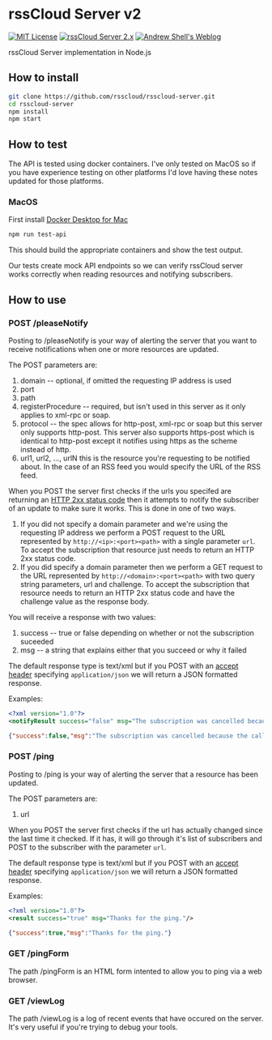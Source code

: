 # rssCloud Server v2

[![MIT License](https://img.shields.io/badge/license-MIT-brightgreen.svg)](https://github.com/rsscloud/rsscloud-server/blob/2.x/LICENSE.md)
[![rssCloud Server 2.x](https://circleci.com/gh/rsscloud/rsscloud-server/tree/2.x.svg?style=shield)](https://circleci.com/gh/rsscloud/rsscloud-server/tree/2.x)
[![Andrew Shell's Weblog](https://img.shields.io/badge/weblog-rssCloud-brightgreen)](https://blog.andrewshell.org/search/?keywords=rsscloud)

rssCloud Server implementation in Node.js

## How to install

```bash
git clone https://github.com/rsscloud/rsscloud-server.git
cd rsscloud-server
npm install
npm start
```

## How to test

The API is tested using docker containers. I've only tested on MacOS so if you have experience testing on other platforms I'd love having these notes updated for those platforms.

### MacOS

First install [Docker Desktop for Mac](https://hub.docker.com/editions/community/docker-ce-desktop-mac)

```bash
npm run test-api
```

This should build the appropriate containers and show the test output.

Our tests create mock API endpoints so we can verify rssCloud server works correctly when reading resources and notifying subscribers.

## How to use

### POST /pleaseNotify

Posting to /pleaseNotify is your way of alerting the server that you want to receive notifications when one or more resources are updated.

The POST parameters are:

1. domain -- optional, if omitted the requesting IP address is used
2. port
3. path
4. registerProcedure -- required, but isn't used in this server as it only applies to xml-rpc or soap.
5. protocol -- the spec allows for http-post, xml-rpc or soap but this server only supports http-post. This server also supports https-post which is identical to http-post except it notifies using https as the scheme instead of http.
6. url1, url2, ..., urlN this is the resource you're requesting to be notified about.  In the case of an RSS feed you would specify the URL of the RSS feed.

When you POST the server first checks if the urls you specifed are returning an [HTTP 2xx status code](http://www.w3.org/Protocols/rfc2616/rfc2616-sec10.html#sec10.2) then it attempts to notify the subscriber of an update to make sure it works.  This is done in one of two ways.

1. If you did not specify a domain parameter and we're using the requesting IP address we perform a POST request to the URL represented by `http://<ip>:<port><path>` with a single parameter `url`. To accept the subscription that resource just needs to return an HTTP 2xx status code.
2. If you did specify a domain parameter then we perform a GET request to the URL represented by `http://<domain>:<port><path>` with two query string parameters, url and challenge. To accept the subscription that resource needs to return an HTTP 2xx status code and have the challenge value as the response body.

You will receive a response with two values:

1. success -- true or false depending on whether or not the subscription suceeded
2. msg -- a string that explains either that you succeed or why it failed

The default response type is text/xml but if you POST with an [accept header](http://www.w3.org/Protocols/rfc2616/rfc2616-sec14.html#sec14.1) specifying `application/json` we will return a JSON formatted response.

Examples:

```xml
<?xml version="1.0"?>
<notifyResult success="false" msg="The subscription was cancelled because the call failed when we tested the handler."/>
```

```json
{"success":false,"msg":"The subscription was cancelled because the call failed when we tested the handler."}
```

### POST /ping

Posting to /ping is your way of alerting the server that a resource has been updated.

The POST parameters are:

1. url

When you POST the server first checks if the url has actually changed since the last time it checked.  If it has, it will go through it's list of subscribers and POST to the subscriber with the parameter `url`.

The default response type is text/xml but if you POST with an [accept header](http://www.w3.org/Protocols/rfc2616/rfc2616-sec14.html#sec14.1) specifying `application/json` we will return a JSON formatted response.

Examples:

```xml
<?xml version="1.0"?>
<result success="true" msg="Thanks for the ping."/>
```

```json
{"success":true,"msg":"Thanks for the ping."}
```

### GET /pingForm

The path /pingForm is an HTML form intented to allow you to ping via a web browser.

### GET /viewLog

The path /viewLog is a log of recent events that have occured on the server. It's very useful if you're trying to debug your tools.
